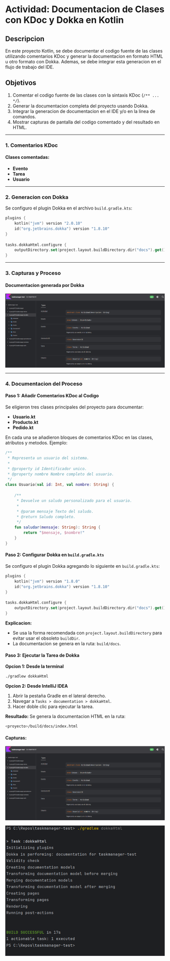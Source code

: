 # Actividad: Documentacion de Clases con KDoc y Dokka en Kotlin

## Descripcion
En este proyecto Kotlin, se debe documentar el codigo fuente de las clases utilizando comentarios KDoc y generar la documentacion en formato HTML u otro formato con Dokka. Ademas, se debe integrar esta generacion en el flujo de trabajo del IDE.

## Objetivos

1. Comentar el codigo fuente de las clases con la sintaxis KDoc (`/** ... */`).
2. Generar la documentacion completa del proyecto usando Dokka.
3. Integrar la generacion de documentacion en el IDE y/o en la linea de comandos.
4. Mostrar capturas de pantalla del codigo comentado y del resultado en HTML.

---

### 1. Comentarios KDoc

#### Clases comentadas:

- **Evento**
- **Tarea**
- **Usuario**

---

### 2. Generacion con Dokka

Se configuro el plugin Dokka en el archivo `build.gradle.kts`:

```kotlin
plugins {
    kotlin("jvm") version "2.0.10"
    id("org.jetbrains.dokka") version "1.8.10"
}

tasks.dokkaHtml.configure {
    outputDirectory.set(project.layout.buildDirectory.dir("docs").get().asFile)
}
```

---

### 3. Capturas y Proceso

#### Documentacion generada por Dokka
![](assets/image1.png)

---

### 4. Documentacion del Proceso

#### Paso 1: Añadir Comentarios KDoc al Codigo
Se eligieron tres clases principales del proyecto para documentar:

- **Usuario.kt**
- **Producto.kt**
- **Pedido.kt**

En cada una se añadieron bloques de comentarios KDoc en las clases, atributos y metodos. Ejemplo:

```kotlin
/**
 * Representa un usuario del sistema.
 *
 * @property id Identificador unico.
 * @property nombre Nombre completo del usuario.
 */
class Usuario(val id: Int, val nombre: String) {

    /**
     * Devuelve un saludo personalizado para el usuario.
     *
     * @param mensaje Texto del saludo.
     * @return Saludo completo.
     */
    fun saludar(mensaje: String): String {
        return "$mensaje, $nombre!"
    }
}
```

#### Paso 2: Configurar Dokka en `build.gradle.kts`
Se configuro el plugin Dokka agregando lo siguiente en `build.gradle.kts`:

```kotlin
plugins {
    kotlin("jvm") version "1.8.0"
    id("org.jetbrains.dokka") version "1.8.10"
}

tasks.dokkaHtml.configure {
    outputDirectory.set(project.layout.buildDirectory.dir("docs").get().asFile)
}
```

**Explicacion:**
- Se usa la forma recomendada con `project.layout.buildDirectory` para evitar usar el obsoleto `buildDir`.
- La documentacion se genera en la ruta: `build/docs`.

#### Paso 3: Ejecutar la Tarea de Dokka

**Opcion 1: Desde la terminal**
```bash
./gradlew dokkaHtml
```

**Opcion 2: Desde IntelliJ IDEA**
1. Abrir la pestaña Gradle en el lateral derecho.
2. Navegar a `Tasks > documentation > dokkaHtml`.
3. Hacer doble clic para ejecutar la tarea.

**Resultado:** Se genera la documentacion HTML en la ruta:
```bash
<proyecto>/build/docs/index.html
```

#### Capturas:

![](assets/image1.png)

![](assets/image2.png)